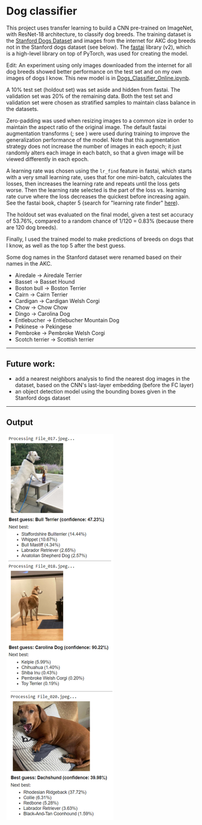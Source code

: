 # Dog classifier
This project uses transfer learning to build a CNN pre-trained on ImageNet, with ResNet-18 architecture, to classify dog breeds. The training dataset is the [Stanford Dogs Dataset](http://vision.stanford.edu/aditya86/ImageNetDogs/) and images from the internet for AKC dog breeds not in the Stanford dogs dataset (see below). The [fastai](https://github.com/fastai/fastai) library (v2), which is a high-level library on top of PyTorch, was used for creating the model.

Edit: An experiment using only images downloaded from the internet for all dog breeds showed better performance on the test set and on my own images of dogs I know. This new model is in [Dogs_Classifier_Online.ipynb](Dogs_Classifier_Online.ipynb).

A 10% test set (holdout set) was set aside and hidden from fastai. The validation set was 20% of the remaining data. Both the test set and validation set were chosen as stratified samples to maintain class balance in the datasets.

Zero-padding was used when resizing images to a common size in order to maintain the aspect ratio of the original image. The default fastai augmentation transforms (; see ) were used during training to improve the generalization performance of the model. Note that this augmentation strategy does not increase the number of images in each epoch; it just randomly alters each image in each batch, so that a given image will be viewed differently in each epoch.

A learning rate was chosen using the `lr_find` feature in fastai, which starts with a very small learning rate, uses that for one mini-batch, calculates the losses, then increases the learning rate and repeats until the loss gets worse. Then the learning rate selected is the part of the loss vs. learning rate curve where the loss decreases the quickest before increasing again. See the fastai book, chapter 5 (search for "learning rate finder" [here](https://github.com/fastai/fastbook/blob/master/05_pet_breeds.ipynb)).

The holdout set was evaluated on the final model, given a test set accuracy of 53.76%, compared to a random chance of 1/120 = 0.83% (because there are 120 dog breeds).

Finally, I used the trained model to make predictions of breeds on dogs that I know, as well as the top 5 after the best guess.

Some dog names in the Stanford dataset were renamed based on their names in the AKC.
* Airedale → Airedale Terrier
* Basset → Basset Hound
* Boston bull → Boston Terrier
* Cairn → Cairn Terrier
* Cardigan → Cardigan Welsh Corgi
* Chow → Chow Chow
* Dingo → Carolina Dog
* Entlebucher → Entlebucher Mountain Dog
* Pekinese → Pekingese
* Pembroke → Pembroke Welsh Corgi
* Scotch terrier → Scottish terrier
---
## Future work:
* add a nearest neighbors analysis to find the nearest dog images in the dataset, based on the CNN's last-layer embedding (before the FC layer)
* an object detection model using the bounding boxes given in the Stanford dogs dataset
---
## Output
![example of classification](example.png)
